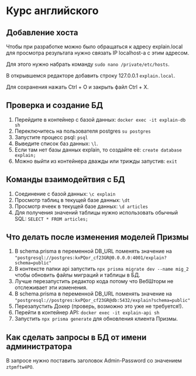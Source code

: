 # Курс английского

## Добавление хоста
Чтобы при разработке можно было обращаться к адресу explain.local для просмотра результата нужно связать IP localhost-а с этим адресом.

Для этого нужно набрать команду
`sudo nano /private/etc/hosts`.

В открывшемся редакторе добавить строку 127.0.0.1 `explain.local`.

Для сохранения нажать Ctrl + O и закрыть файл Ctrl + X.


## Проверка и создание БД
1. Перейдите в контейнер с базой данных: ```docker exec -it explain-db sh```
2. Переключитесь на пользователя postgres ```su postgres```
3. Запустите процесс psql: ```psql```
4. Выведите список баз данных: ```\l```.
5. Если там нет базы данных explain, то создайте её: ```create database explain;```
6. Можно выйти из контейнера дважды или трижды запустив: ```exit```

## Команды взаимодейтвия с БД
1. Соединение с базой данных: `\c explain`
2. Просмотр таблиц в текущей базе данных: `\dt`
3. Просмотр ячеек в текущей базе данных: `\d articles`
4. Для получения значений таблицы нужно использовать обычный SQL: `SELECT * FROM articles;`

## Что делать после изменения моделей Призмы
1. В schema.prisma в переменной DB_URL поменять значение на `"postgresql://postgres:kxPQor_cf23GR@0.0.0.0:4001/explain?schema=public"`
2. В контексте папки api запустить `npx prisma migrate dev --name mig_2` чтобы обновить файлы миграций и таблицы в БД.
3. Лучше перезапустить редактор кода потому что ВебШторм не отслеживает эти изменения.
4. В schema.prisma в переменной DB_URL поменять значение на `"postgresql://postgres:kxPQor_cf23GR@db:5432/explain?schema=public"`
5. Перезапустить Докер (проверь, возможно это уже не требуется!).
6. Перейти в контейнер API: `docker exec -it explain-api sh`
7. Запустить `npx prisma generate` для обновления клиента Призмы.

## Как сделать запросы в БД от имени администратора
В запросе нужно поставить заголовок Admin-Password со значением `ztpmftw4PO`.